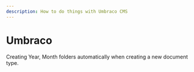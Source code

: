 ```yaml
---
description: How to do things with Umbraco CMS
---
```


# Umbraco

Creating Year, Month folders automatically when creating a new document type.

